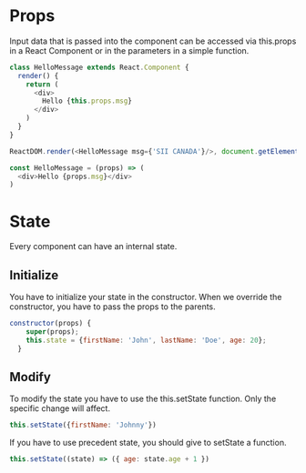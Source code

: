 # Props

Input data that is passed into the component can be accessed via this.props in a React Component or in the parameters in a simple function.

```js
class HelloMessage extends React.Component {
  render() {
    return (
      <div>
        Hello {this.props.msg}
      </div>
    )
  }
}

ReactDOM.render(<HelloMessage msg={'SII CANADA'}/>, document.getElementById('root'))
```

```js
const HelloMessage = (props) => (
  <div>Hello {props.msg}</div>
)
```
# State
Every component can have an internal state.

## Initialize
You have to initialize your state in the constructor.
When we override the constructor, you have to pass the props to the parents.
```js
constructor(props) {
    super(props);
    this.state = {firstName: 'John', lastName: 'Doe', age: 20};
  }
```
## Modify
To modify the state you have to use the this.setState function. Only the specific change will affect.
```js
this.setState({firstName: 'Johnny'})
```
If you have to use precedent state, you should give to setState a function.
```js
this.setState((state) => ({ age: state.age + 1 })
```
